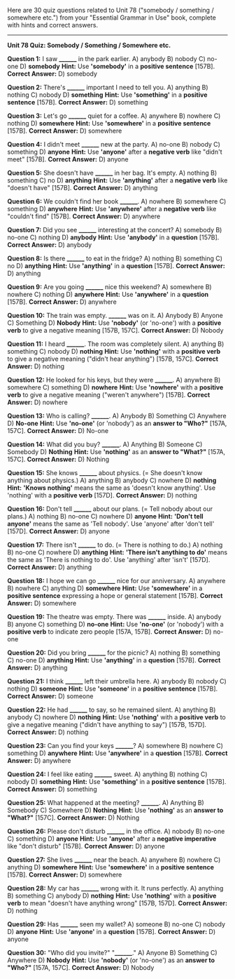 Here are 30 quiz questions related to Unit 78 ("somebody / something / somewhere etc.") from your "Essential Grammar in Use" book, complete with hints and correct answers.

---

**Unit 78 Quiz: Somebody / Something / Somewhere etc.**

**Question 1:** I saw **______** in the park earlier.
A) anybody
B) nobody
C) no-one
D) **somebody**
**Hint:** Use **'somebody'** in a **positive sentence** [157B].
**Correct Answer:** D) somebody

**Question 2:** There's **______** important I need to tell you.
A) anything
B) nothing
C) nobody
D) **something**
**Hint:** Use **'something'** in a **positive sentence** [157B].
**Correct Answer:** D) something

**Question 3:** Let's go **______** quiet for a coffee.
A) anywhere
B) nowhere
C) nothing
D) **somewhere**
**Hint:** Use **'somewhere'** in a **positive sentence** [157B].
**Correct Answer:** D) somewhere

**Question 4:** I didn't meet **______** new at the party.
A) no-one
B) nobody
C) something
D) **anyone**
**Hint:** Use **'anyone'** after a **negative verb** like "didn't meet" [157B].
**Correct Answer:** D) anyone

**Question 5:** She doesn't have **______** in her bag. It's empty.
A) nothing
B) something
C) no
D) **anything**
**Hint:** Use **'anything'** after a **negative verb** like "doesn't have" [157B].
**Correct Answer:** D) anything

**Question 6:** We couldn't find her book **______**.
A) nowhere
B) somewhere
C) something
D) **anywhere**
**Hint:** Use **'anywhere'** after a **negative verb** like "couldn't find" [157B].
**Correct Answer:** D) anywhere

**Question 7:** Did you see **______** interesting at the concert?
A) somebody
B) no-one
C) nothing
D) **anybody**
**Hint:** Use **'anybody'** in a **question** [157B].
**Correct Answer:** D) anybody

**Question 8:** Is there **______** to eat in the fridge?
A) nothing
B) something
C) no
D) **anything**
**Hint:** Use **'anything'** in a **question** [157B].
**Correct Answer:** D) anything

**Question 9:** Are you going **______** nice this weekend?
A) somewhere
B) nowhere
C) nothing
D) **anywhere**
**Hint:** Use **'anywhere'** in a **question** [157B].
**Correct Answer:** D) anywhere

**Question 10:** The train was empty. **______** was on it.
A) Anybody
B) Anyone
C) Something
D) **Nobody**
**Hint:** Use **'nobody'** (or 'no-one') with a **positive verb** to give a negative meaning [157B, 157C].
**Correct Answer:** D) Nobody

**Question 11:** I heard **______**. The room was completely silent.
A) anything
B) something
C) nobody
D) **nothing**
**Hint:** Use **'nothing'** with a **positive verb** to give a negative meaning ("didn't hear anything") [157B, 157C].
**Correct Answer:** D) nothing

**Question 12:** He looked for his keys, but they were **______**.
A) anywhere
B) somewhere
C) something
D) **nowhere**
**Hint:** Use **'nowhere'** with a **positive verb** to give a negative meaning ("weren't anywhere") [157B].
**Correct Answer:** D) nowhere

**Question 13:** Who is calling? **______**.
A) Anybody
B) Something
C) Anywhere
D) **No-one**
**Hint:** Use **'no-one'** (or 'nobody') as an **answer to "Who?"** [157A, 157C].
**Correct Answer:** D) No-one

**Question 14:** What did you buy? **______**.
A) Anything
B) Someone
C) Somebody
D) **Nothing**
**Hint:** Use **'nothing'** as an **answer to "What?"** [157A, 157C].
**Correct Answer:** D) Nothing

**Question 15:** She knows **______** about physics. (= She doesn't know anything about physics.)
A) anything
B) anybody
C) nowhere
D) **nothing**
**Hint:** **'Knows nothing'** means the same as 'doesn't know anything'. Use 'nothing' with a **positive verb** [157D].
**Correct Answer:** D) nothing

**Question 16:** Don't tell **______** about our plans. (= Tell nobody about our plans.)
A) nothing
B) no-one
C) nowhere
D) **anyone**
**Hint:** **'Don't tell anyone'** means the same as 'Tell nobody'. Use 'anyone' after 'don't tell' [157D].
**Correct Answer:** D) anyone

**Question 17:** There isn't **______** to do. (= There is nothing to do.)
A) nothing
B) no-one
C) nowhere
D) **anything**
**Hint:** **'There isn't anything to do'** means the same as 'There is nothing to do'. Use 'anything' after 'isn't' [157D].
**Correct Answer:** D) anything

**Question 18:** I hope we can go **______** nice for our anniversary.
A) anywhere
B) nowhere
C) anything
D) **somewhere**
**Hint:** Use **'somewhere'** in a **positive sentence** expressing a hope or general statement [157B].
**Correct Answer:** D) somewhere

**Question 19:** The theatre was empty. There was **______** inside.
A) anybody
B) anyone
C) something
D) **no-one**
**Hint:** Use **'no-one'** (or 'nobody') with a **positive verb** to indicate zero people [157A, 157B].
**Correct Answer:** D) no-one

**Question 20:** Did you bring **______** for the picnic?
A) nothing
B) something
C) no-one
D) **anything**
**Hint:** Use **'anything'** in a **question** [157B].
**Correct Answer:** D) anything

**Question 21:** I think **______** left their umbrella here.
A) anybody
B) nobody
C) nothing
D) **someone**
**Hint:** Use **'someone'** in a **positive sentence** [157B].
**Correct Answer:** D) someone

**Question 22:** He had **______** to say, so he remained silent.
A) anything
B) anybody
C) nowhere
D) **nothing**
**Hint:** Use **'nothing'** with a **positive verb** to give a negative meaning ("didn't have anything to say") [157B, 157D].
**Correct Answer:** D) nothing

**Question 23:** Can you find your keys **______**?
A) somewhere
B) nowhere
C) something
D) **anywhere**
**Hint:** Use **'anywhere'** in a **question** [157B].
**Correct Answer:** D) anywhere

**Question 24:** I feel like eating **______** sweet.
A) anything
B) nothing
C) nobody
D) **something**
**Hint:** Use **'something'** in a **positive sentence** [157B].
**Correct Answer:** D) something

**Question 25:** What happened at the meeting? **______**.
A) Anything
B) Somebody
C) Somewhere
D) **Nothing**
**Hint:** Use **'nothing'** as an **answer to "What?"** [157C].
**Correct Answer:** D) Nothing

**Question 26:** Please don't disturb **______** in the office.
A) nobody
B) no-one
C) something
D) **anyone**
**Hint:** Use **'anyone'** after a **negative imperative** like "don't disturb" [157B].
**Correct Answer:** D) anyone

**Question 27:** She lives **______** near the beach.
A) anywhere
B) nowhere
C) anything
D) **somewhere**
**Hint:** Use **'somewhere'** in a **positive sentence** [157B].
**Correct Answer:** D) somewhere

**Question 28:** My car has **______** wrong with it. It runs perfectly.
A) anything
B) something
C) anybody
D) **nothing**
**Hint:** Use **'nothing'** with a **positive verb** to mean "doesn't have anything wrong" [157B, 157D].
**Correct Answer:** D) nothing

**Question 29:** Has **______** seen my wallet?
A) someone
B) no-one
C) nobody
D) **anyone**
**Hint:** Use **'anyone'** in a **question** [157B].
**Correct Answer:** D) anyone

**Question 30:** "Who did you invite?" "**______**."
A) Anyone
B) Something
C) Anywhere
D) **Nobody**
**Hint:** Use **'nobody'** (or 'no-one') as an **answer to "Who?"** [157A, 157C].
**Correct Answer:** D) Nobody